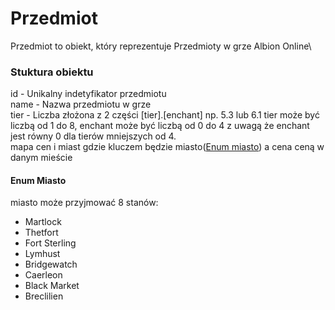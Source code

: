 # Przedmiot
Przedmiot to obiekt, który reprezentuje Przedmioty w grze Albion Online\
### Stuktura obiektu 
id - Unikalny indetyfikator przedmiotu\
name - Nazwa przedmiotu w grze\
tier - Liczba złożona z 2 części [tier].[enchant] np. 5.3 lub 6.1 tier może być liczbą od 1 do 8, enchant może być liczbą od 0 do 4 z uwagą że enchant jest równy 0 dla tierów mniejszych od 4.\
mapa cen i miast gdzie kluczem będzie miasto([Enum miasto](#enum-miasto)) a cena ceną w danym mieście



#### Enum Miasto
miasto może przyjmować 8 stanów:
+ Martlock
+ Thetfort
+ Fort Sterling
+ Lymhust
+ Bridgewatch
+ Caerleon
+ Black Market
+ Breclilien